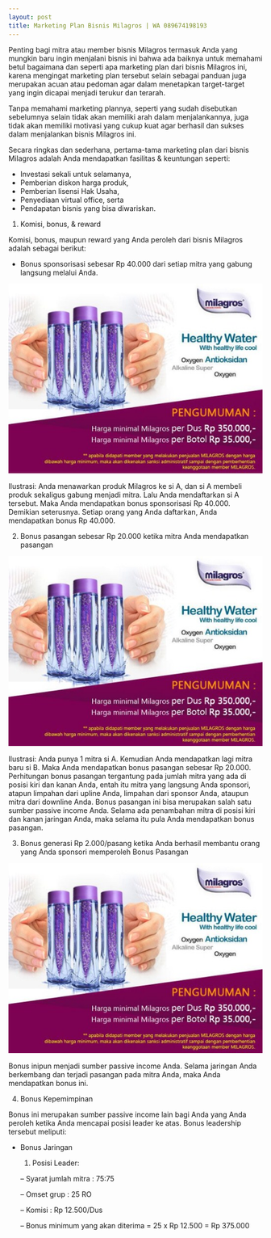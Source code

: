 ```yaml
---
layout: post
title: Marketing Plan Bisnis Milagros | WA 089674198193
---
```


Penting bagi mitra atau member bisnis Milagros termasuk Anda yang mungkin baru ingin menjalani bisnis ini bahwa ada baiknya untuk memahami betul bagaimana dan seperti apa marketing plan dari bisnis Milagros ini, karena mengingat marketing plan tersebut selain sebagai panduan juga merupakan acuan atau pedoman agar dalam menetapkan target-target yang ingin dicapai menjadi terukur dan terarah.

Tanpa memahami marketing plannya, seperti yang sudah disebutkan sebelumnya selain tidak akan memiliki arah dalam menjalankannya, juga tidak akan memiliki motivasi yang cukup kuat agar berhasil dan sukses dalam menjalankan bisnis Milagros ini.

Secara ringkas dan sederhana, pertama-tama marketing plan dari bisnis Milagros adalah Anda mendapatkan fasilitas & keuntungan seperti:

- Investasi sekali untuk selamanya, 
- Pemberian diskon harga produk, 
- Pemberian lisensi Hak Usaha, 
- Penyediaan virtual office, serta 
- Pendapatan bisnis yang bisa diwariskan.

1. Komisi, bonus, & reward

Komisi, bonus, maupun reward yang Anda peroleh dari bisnis Milagros adalah sebagai berikut:
- Bonus sponsorisasi sebesar Rp 40.000 dari setiap mitra yang gabung langsung melalui Anda.

![alt text](https://raw.githubusercontent.com/milagrospatrol/milagrospatrol.github.io/master/images/M-1.jpg "milagros")

Ilustrasi:
Anda menawarkan produk Milagros ke si A, dan si A membeli produk sekaligus gabung menjadi mitra. Lalu Anda mendaftarkan si A tersebut. Maka Anda mendapatkan bonus sponsorisasi Rp 40.000. Demikian seterusnya. Setiap orang yang Anda daftarkan, Anda mendapatkan bonus Rp 40.000.

2. Bonus pasangan sebesar Rp 20.000 ketika mitra Anda mendapatkan pasangan

![alt text](https://raw.githubusercontent.com/milagrospatrol/milagrospatrol.github.io/master/images/M-1.jpg "milagros")

Ilustrasi:
Anda punya 1 mitra si A. Kemudian Anda mendapatkan lagi mitra baru si B. Maka Anda mendapatkan bonus pasangan sebesar Rp 20.000.
Perhitungan bonus pasangan tergantung pada jumlah mitra yang ada di posisi kiri dan kanan Anda, entah itu mitra yang langsung Anda sponsori, atapun limpahan dari upline Anda, limpahan dari sponsor Anda, ataupun mitra dari downline Anda.
Bonus pasangan ini bisa merupakan salah satu sumber passive income Anda. Selama ada penambahan mitra di posisi kiri dan kanan jaringan Anda, maka selama itu pula Anda mendapatkan bonus pasangan.

3. Bonus generasi Rp 2.000/pasang ketika Anda berhasil membantu orang yang Anda sponsori memperoleh Bonus Pasangan

![alt text](https://raw.githubusercontent.com/milagrospatrol/milagrospatrol.github.io/master/images/M-1.jpg "milagros")

Bonus inipun menjadi sumber passive income Anda. Selama jaringan Anda berkembang dan terjadi pasangan pada mitra Anda, maka Anda mendapatkan bonus ini.

4. Bonus Kepemimpinan

Bonus ini merupakan sumber passive income lain bagi Anda yang Anda peroleh ketika Anda mencapai posisi leader ke atas. Bonus leadership tersebut meliputi:

- Bonus Jaringan

  1. Posisi Leader:
  
  – Syarat jumlah mitra : 75:75
  
  – Omset grup : 25 RO
  
  – Komisi : Rp 12.500/Dus
  
  – Bonus minimum yang akan diterima = 25 x Rp 12.500 = Rp 375.000

